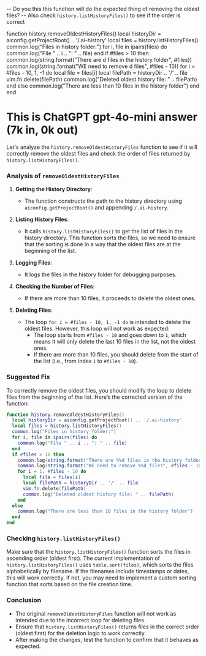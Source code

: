 -- Do you this this function will do the expected thing of removing the oldest files?
-- Also check `history.listHistoryFiles()` to see if the order is correct

function history.removeOldestHistoryFiles()
  local historyDir = aiconfig.getProjectRoot() .. '/.ai-history'
  local files = history.listHistoryFiles()
  common.log("Files in history folder:")
  for i, file in ipairs(files) do
    common.log("File " .. i .. ": " .. file)
  end
  if #files > 10 then
    common.log(string.format("There are d files in the history folder", #files))
    common.logi(string.format("WE need to remove d files", #files - 10))
    for i = #files - 10, 1, -1 do
      local file = files[i]
      local filePath = historyDir .. '/' .. file
      vim.fn.delete(filePath)
      common.log("Deleted oldest history file: " .. filePath)
    end
  else
    common.log("There are less than 10 files in the history folder")
  end
end




# This is ChatGPT gpt-4o-mini answer (7k in, 0k out)

Let's analyze the `history.removeOldestHistoryFiles` function to see if it will correctly remove the oldest files and check the order of files returned by `history.listHistoryFiles()`.

### Analysis of `removeOldestHistoryFiles`

1. **Getting the History Directory**: 
   - The function constructs the path to the history directory using `aiconfig.getProjectRoot()` and appending `/.ai-history`.

2. **Listing History Files**:
   - It calls `history.listHistoryFiles()` to get the list of files in the history directory. This function sorts the files, so we need to ensure that the sorting is done in a way that the oldest files are at the beginning of the list.

3. **Logging Files**:
   - It logs the files in the history folder for debugging purposes.

4. **Checking the Number of Files**:
   - If there are more than 10 files, it proceeds to delete the oldest ones.

5. **Deleting Files**:
   - The loop `for i = #files - 10, 1, -1 do` is intended to delete the oldest files. However, this loop will not work as expected:
     - The loop starts from `#files - 10` and goes down to `1`, which means it will only delete the last 10 files in the list, not the oldest ones.
     - If there are more than 10 files, you should delete from the start of the list (i.e., from index `1` to `#files - 10`).

### Suggested Fix

To correctly remove the oldest files, you should modify the loop to delete files from the beginning of the list. Here’s the corrected version of the function:

```lua
function history.removeOldestHistoryFiles()
  local historyDir = aiconfig.getProjectRoot() .. '/.ai-history'
  local files = history.listHistoryFiles()
  common.log("Files in history folder:")
  for i, file in ipairs(files) do
    common.log("File " .. i .. ": " .. file)
  end
  if #files > 10 then
    common.log(string.format("There are %%d files in the history folder", #files))
    common.log(string.format("WE need to remove %%d files", #files - 10))
    for i = 1, #files - 10 do
      local file = files[i]
      local filePath = historyDir .. '/' .. file
      vim.fn.delete(filePath)
      common.log("Deleted oldest history file: " .. filePath)
    end
  else
    common.log("There are less than 10 files in the history folder")
  end
end
```

### Checking `history.listHistoryFiles()`

Make sure that the `history.listHistoryFiles()` function sorts the files in ascending order (oldest first). The current implementation of `history.listHistoryFiles()` uses `table.sort(files)`, which sorts the files alphabetically by filename. If the filenames include timestamps or dates, this will work correctly. If not, you may need to implement a custom sorting function that sorts based on the file creation time.

### Conclusion

- The original `removeOldestHistoryFiles` function will not work as intended due to the incorrect loop for deleting files.
- Ensure that `history.listHistoryFiles()` returns files in the correct order (oldest first) for the deletion logic to work correctly.
- After making the changes, test the function to confirm that it behaves as expected.

